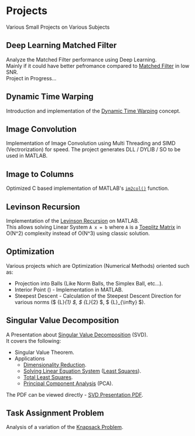 # Projects
Various Small Projects on Various Subjects

## Deep Learning Matched Filter
Analyze the Matched Filter performance using Deep Learning.  
Mainly if it could have better pefromance compared to [Matched Filter](https://en.wikipedia.org/wiki/Matched_filter) in low SNR.  
Project in Progress...

## Dynamic Time Warping
Introduction and implementation of the [Dynamic Time Warping](https://en.wikipedia.org/wiki/Dynamic_time_warping) concept.

## Image Convolution
Implementation of Image Convolution using Multi Threading and SIMD (Vectrorization) for speed.
The project generates DLL / DYLIB / SO to be used in MATLAB.

## Image to Columns
Optimized C based implementation of MATLAB's [`im2col()`](https://www.mathworks.com/help/images/ref/im2col.html) function.

## Levinson Recursion
Implementation of the [Levinson Recursion](https://en.wikipedia.org/wiki/Levinson_recursion) on MATLAB.  
This allows solving Linear System `A x = b` where `A` is a [Toeplitz Matrix](https://en.wikipedia.org/wiki/Toeplitz_matrix) in O(N^2) complexity instead of O(N^3) using classic solution.

## Optimization
Various projects which are Optimization (Numerical Methods) oriented such as:

 * Projection into Balls (Like Norm Balls, the Simplex Ball, etc...).
 * Interior Point () - Implementation in MATLAB.
 * Steepest Descent - Calculation of the Steepest Descent Direction for various norms ($ {L}_{1} $, $ {L}_{2} $, $ {L}_{\infty} $).

## Singular Value Decomposition
A Presentation about [Singular Value Decomposition](https://en.wikipedia.org/wiki/Singular_value_decomposition) (SVD).  
It covers the following:

 * Singular Value Theorem.
 * Applications
    * [Dimensionality Reduction](https://en.wikipedia.org/wiki/Dimensionality_reduction).
    * [Solving Linear Equation System](https://en.wikipedia.org/wiki/System_of_linear_equations) ([Least Squares](https://en.wikipedia.org/wiki/Linear_least_squares_(mathematics))).
    * [Total Least Squares](https://en.wikipedia.org/wiki/Total_least_squares).
    * [Principal Component Analysis](https://en.wikipedia.org/wiki/Principal_component_analysis) (PCA).

The PDF can be viewed directly - [SVD Presentation PDF](https://docs.google.com/viewer?url=https://github.com/RoyiAvital/Projects/raw/master/SingularValueDecomposition/SVD.pdf).

## Task Assignment Problem
Analysis of a variation of the [Knapsack Problem](https://en.wikipedia.org/wiki/Knapsack_problem).
